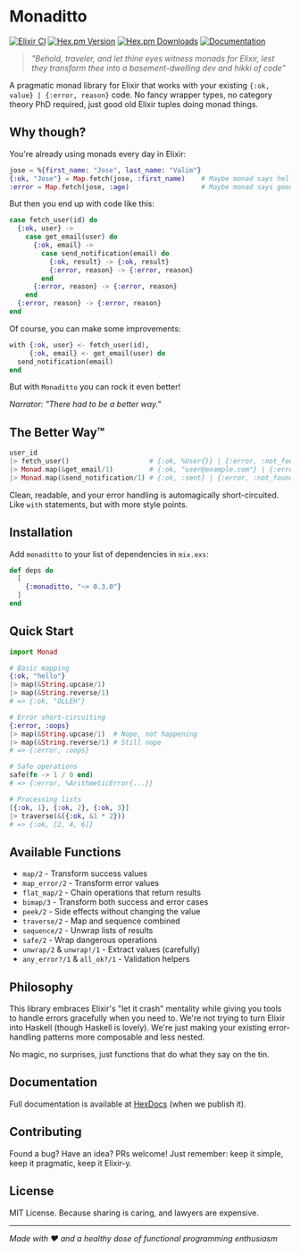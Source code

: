 # Monaditto

[![Elixir CI](https://github.com/bardoor/monaditto/actions/workflows/elixir.yml/badge.svg)](https://github.com/bardoor/monaditto/actions/workflows/elixir.yml)
[![Hex.pm Version](https://img.shields.io/hexpm/v/monaditto.svg)](https://hex.pm/packages/monaditto)
[![Hex.pm Downloads](https://img.shields.io/hexpm/dt/monaditto.svg)](https://hex.pm/packages/monaditto)
[![Documentation](https://img.shields.io/badge/docs-hexdocs-blue.svg)](https://hexdocs.pm/monaditto)

> *"Behold, traveler, and let thine eyes witness monads for Elixir, lest they transform thee into a basement-dwelling dev and hikki of code"*

A pragmatic monad library for Elixir that works with your existing `{:ok, value} | {:error, reason}` code. No fancy wrapper types, no category theory PhD required, just good old Elixir tuples doing monad things.

## Why though?

You're already using monads every day in Elixir:

```elixir
jose = %{first_name: "Jose", last_name: "Valim"}
{:ok, "Jose"} = Map.fetch(jose, :first_name)    # Maybe monad says hello
:error = Map.fetch(jose, :age)                  # Maybe monad says goodbye
```

But then you end up with code like this:

```elixir
case fetch_user(id) do
  {:ok, user} ->
    case get_email(user) do
      {:ok, email} ->
        case send_notification(email) do
          {:ok, result} -> {:ok, result}
          {:error, reason} -> {:error, reason}
        end
      {:error, reason} -> {:error, reason}
    end
  {:error, reason} -> {:error, reason}
end
```

Of course, you can make some improvements:
```elixir
with {:ok, user} <- fetch_user(id),
     {:ok, email} <- get_email(user) do
  send_notification(email)
end
```

But with `Monaditto` you can rock it even better!

*Narrator: "There had to be a better way."*

## The Better Way™

```elixir
user_id
|> fetch_user()                    # {:ok, %User{}} | {:error, :not_found}
|> Monad.map(&get_email/1)         # {:ok, "user@example.com"} | {:error, :not_found}
|> Monad.map(&send_notification/1) # {:ok, :sent} | {:error, :not_found}
```

Clean, readable, and your error handling is automagically short-circuited. Like `with` statements, but with more style points.

## Installation

Add `monaditto` to your list of dependencies in `mix.exs`:

```elixir
def deps do
  [
    {:monaditto, "~> 0.3.0"}
  ]
end
```

## Quick Start

```elixir
import Monad

# Basic mapping
{:ok, "hello"}
|> map(&String.upcase/1)
|> map(&String.reverse/1)
# => {:ok, "OLLEH"}

# Error short-circuiting
{:error, :oops}
|> map(&String.upcase/1)  # Nope, not happening
|> map(&String.reverse/1) # Still nope
# => {:error, :oops}

# Safe operations
safe(fn -> 1 / 0 end)
# => {:error, %ArithmeticError{...}}

# Processing lists
[{:ok, 1}, {:ok, 2}, {:ok, 3}]
|> traverse(&({:ok, &1 * 2}))
# => {:ok, [2, 4, 6]}
```

## Available Functions

- `map/2` - Transform success values
- `map_error/2` - Transform error values
- `flat_map/2` - Chain operations that return results
- `bimap/3` - Transform both success and error cases
- `peek/2` - Side effects without changing the value
- `traverse/2` - Map and sequence combined
- `sequence/2` - Unwrap lists of results
- `safe/2` - Wrap dangerous operations
- `unwrap/2` & `unwrap!/1` - Extract values (carefully)
- `any_error?/1` & `all_ok?/1` - Validation helpers

## Philosophy

This library embraces Elixir's "let it crash" mentality while giving you tools to handle errors gracefully when you need to. We're not trying to turn Elixir into Haskell (though Haskell is lovely). We're just making your existing error-handling patterns more composable and less nested.

No magic, no surprises, just functions that do what they say on the tin.

## Documentation

Full documentation is available at [HexDocs](https://hexdocs.pm/monaditto) (when we publish it).

## Contributing

Found a bug? Have an idea? PRs welcome! Just remember: keep it simple, keep it pragmatic, keep it Elixir-y.

## License

MIT License. Because sharing is caring, and lawyers are expensive.

---

*Made with ❤️ and a healthy dose of functional programming enthusiasm*
